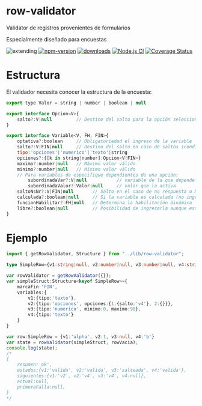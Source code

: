 # row-validator
Validator de registros provenientes de formularios

Especialmente diseñado para encuestas

![extending](https://img.shields.io/badge/stability-extending-orange.svg)
[![npm-version](https://img.shields.io/npm/v/row-validator.svg)](https://npmjs.org/package/row-validator)
[![downloads](https://img.shields.io/npm/dm/row-validator.svg)](https://npmjs.org/package/row-validator)
[![Node.js CI](https://github.com/codenautas/row-validator/workflows/Node.js%20CI/badge.svg)](https://github.com/codenautas/row-validator/actions?query=workflow%3A%22Node.js+CI%22)
[![Coverage Status](https://coveralls.io/repos/github/codenautas/row-validator/badge.svg?branch=master)](https://coveralls.io/github/codenautas/row-validator?branch=master)


# Estructura

El validador necesita conocer la estructura de la encuesta:
```js
export type Valor = string | number | boolean | null

export interface Opcion<V>{
    salto?:V|null         // Destino del salto para la opción seleccionada
}

export interface Variable<V, FH, FIN>{
    optativa?:boolean     // Obligatoriedad el ingreso de la variable
    salto?:V|FIN|null     // Destino del salto en caso de saltos icondicionales
    tipo:'opciones'|'numerico'|'texto'|string
    opciones?:{[k in string|number]:Opcion<V|FIN>}
    maximo?:number|null   // Máximo valor válido
    minimo?:number|null   // Míximo valor válido
    // Para variables de especifique dependientes de una opción:
        subordinadaVar?:V|null           // variable de la que depende
        subordinadaValor?:Valor|null     // valor que la activa
    saltoNsNr?:V|FIN|null       // Salto en el caso de no respuesta o NS/NC
    calculada?:boolean|null     // Si la variable es calculada (no ingresada)
    funcionHabilitar?:FH|null   // Determina la habilitación dinámica
    libre?:boolean|null         // Posibilidad de ingresarla aunque esté salteada
}
```

# Ejemplo

```ts
import { getRowValidator, Structure } from "../lib/row-validator";

type SimpleRow={v1:string|null, v2:number|null, v3:number|null, v4:string|null}

var rowValidator = getRowValidator({});
var simpleStruct:Structure<keyof SimpleRow>={
    marcaFin:'FIN',
    variables:{
        v1:{tipo:'texto'},
        v2:{tipo:'opciones', opciones:{1:{salto:'v4'}, 2:{}}},
        v3:{tipo:'numerico', minimo:0, maximo:98},
        v4:{tipo:'texto'}
    }
}

var row:SimpleRow = {v1:'alpha', v2:1, v3:null, v4:'b'}
var state = rowValidator(simpleStruct, rowVacia);
console.log(state);
/*
{
    resumen:'ok',
    estados:{v1:'valida', v2:'valida', v3:'salteada', v4:'valida'},
    siguientes:{v1:'v2', v2:'v4', v3:'v4', v4:null},
    actual:null,
    primeraFalla:null,
}
*/

```